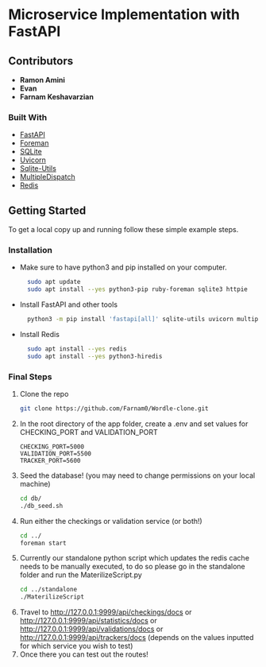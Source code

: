 # Microservice Implementation with FastAPI

<!-- ABOUT THE PROJECT -->
## Contributors
- **Ramon Amini**
- **Evan**
- **Farnam Keshavarzian**

### Built With

* [FastAPI](https://fastapi.tiangolo.com/)
* [Foreman](https://pypi.org/project/foreman/)
* [SQLite](https://www.sqlite.org/index.html)
* [Uvicorn](https://www.uvicorn.org/)
* [Sqlite-Utils](https://pypi.org/project/sqlite-utils/)
* [MultipleDispatch](https://pypi.org/project/multipledispatch/)
* [Redis](https://redis.io/docs/getting-started/)

<!-- GETTING STARTED -->
## Getting Started

To get a local copy up and running follow these simple example steps.

### Installation

* Make sure to have python3 and pip installed on your computer.
  ```sh
    sudo apt update
    sudo apt install --yes python3-pip ruby-foreman sqlite3 httpie
  ```

* Install FastAPI and other tools
  ```sh
    python3 -m pip install 'fastapi[all]' sqlite-utils uvicorn multipledispatch pydantic
  ```
* Install Redis
  ```sh
    sudo apt install --yes redis
    sudo apt install --yes python3-hiredis
  ```

### Final Steps

1. Clone the repo
   ```sh
   git clone https://github.com/Farnam0/Wordle-clone.git
   ```
2. In the root directory of the app folder, create a .env and set values for CHECKING_PORT and VALIDATION_PORT
    ```
    CHECKING_PORT=5000
    VALIDATION_PORT=5500
    TRACKER_PORT=5600
    ```
3. Seed the database! (you may need to change permissions on your local machine)
   ```sh
   cd db/
   ./db_seed.sh
   ```    
4. Run either the checkings or validation service (or both!)
   ```sh
   cd ../
   foreman start
   ```
5. Currently our standalone python script which updates the redis cache needs to be manually executed,
   to do so please go in the standalone folder and run the MaterilizeScript.py 
     ```sh
   cd ../standalone
   ./MaterilizeScript
   ```
6. Travel to http://127.0.0.1:9999/api/checkings/docs or http://127.0.0.1:9999/api/statistics/docs or http://127.0.0.1:9999/api/validations/docs or http://127.0.0.1:9999/api/trackers/docs (depends on the values inputted for which service you wish to test)
7. Once there you can test out the routes!







